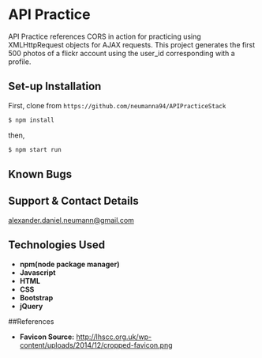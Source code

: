 # API Practice
API Practice references CORS in action for practicing using XMLHttpRequest objects for AJAX requests.
This project generates the first 500 photos of a flickr account using the user_id corresponding with a profile.
## Set-up Installation

First, clone from `https://github.com/neumanna94/APIPracticeStack`

```sh
$ npm install
```
then,
```sh
$ npm start run
```
## Known Bugs
## Support & Contact Details
alexander.daniel.neumann@gmail.com
## Technologies Used
* **npm(node package manager)**
* **Javascript**
* **HTML**
* **CSS**
* **Bootstrap**
* **jQuery**

##References
* **Favicon Source:**
http://lhscc.org.uk/wp-content/uploads/2014/12/cropped-favicon.png
